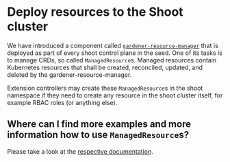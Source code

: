 # Deploy resources to the Shoot cluster

We have introduced a component called [`gardener-resource-manager`](../concepts/resource-manager.md) that is deployed as part of every shoot control plane in the seed.
One of its tasks is to manage CRDs, so called `ManagedResource`s.
Managed resources contain Kubernetes resources that shall be created, reconciled, updated, and deleted by the gardener-resource-manager.

Extension controllers may create these `ManagedResource`s in the shoot namespace if they need to create any resource in the shoot cluster itself, for example RBAC roles (or anything else).

## Where can I find more examples and more information how to use `ManagedResource`s?

Please take a look at the [respective documentation](../concepts/resource-manager.md).
